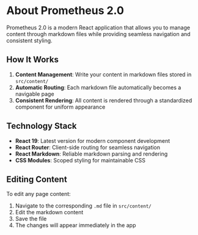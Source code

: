 # About Prometheus 2.0

Prometheus 2.0 is a modern React application that allows you to manage content through markdown files while providing seamless navigation and consistent styling.

## How It Works

1. **Content Management**: Write your content in markdown files stored in `src/content/`
2. **Automatic Routing**: Each markdown file automatically becomes a navigable page
3. **Consistent Rendering**: All content is rendered through a standardized component for uniform appearance

## Technology Stack

- **React 19**: Latest version for modern component development
- **React Router**: Client-side routing for seamless navigation
- **React Markdown**: Reliable markdown parsing and rendering
- **CSS Modules**: Scoped styling for maintainable CSS

## Editing Content

To edit any page content:
1. Navigate to the corresponding `.md` file in `src/content/`
2. Edit the markdown content
3. Save the file
4. The changes will appear immediately in the app
